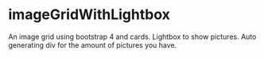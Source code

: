 # imageGridWithLightbox
An image grid using bootstrap 4 and cards. Lightbox to show pictures. Auto generating div for the amount of pictures you have.
